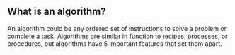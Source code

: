 ## What is an algorithm?
An algorithm could be any ordered set of instructions to solve a problem or complete a task. Algorithms are similar in function to recipes, processes, or procedures, but algorithms have 5 important features that set them apart.
>